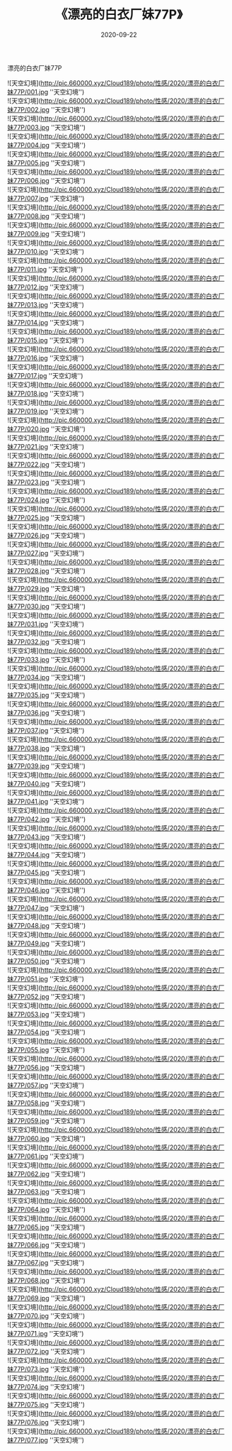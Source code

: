 ﻿---
layout: post
title:  《漂亮的白衣厂妹77P》
date:   2020-09-22
img: http://pic.660000.xyz/Cloud189/photo/性感/2020/漂亮的白衣厂妹77P/000.jpg
categories: [美女, 性感, 泳衣]
---

漂亮的白衣厂妹77P



![天空幻境](http://pic.660000.xyz/Cloud189/photo/性感/2020/漂亮的白衣厂妹77P/001.jpg ''天空幻境'') <br>
![天空幻境](http://pic.660000.xyz/Cloud189/photo/性感/2020/漂亮的白衣厂妹77P/002.jpg ''天空幻境'') <br>
![天空幻境](http://pic.660000.xyz/Cloud189/photo/性感/2020/漂亮的白衣厂妹77P/003.jpg ''天空幻境'') <br>
![天空幻境](http://pic.660000.xyz/Cloud189/photo/性感/2020/漂亮的白衣厂妹77P/004.jpg ''天空幻境'') <br>
![天空幻境](http://pic.660000.xyz/Cloud189/photo/性感/2020/漂亮的白衣厂妹77P/005.jpg ''天空幻境'') <br>
![天空幻境](http://pic.660000.xyz/Cloud189/photo/性感/2020/漂亮的白衣厂妹77P/006.jpg ''天空幻境'') <br>
![天空幻境](http://pic.660000.xyz/Cloud189/photo/性感/2020/漂亮的白衣厂妹77P/007.jpg ''天空幻境'') <br>
![天空幻境](http://pic.660000.xyz/Cloud189/photo/性感/2020/漂亮的白衣厂妹77P/008.jpg ''天空幻境'') <br>
![天空幻境](http://pic.660000.xyz/Cloud189/photo/性感/2020/漂亮的白衣厂妹77P/009.jpg ''天空幻境'') <br>
![天空幻境](http://pic.660000.xyz/Cloud189/photo/性感/2020/漂亮的白衣厂妹77P/010.jpg ''天空幻境'') <br>
![天空幻境](http://pic.660000.xyz/Cloud189/photo/性感/2020/漂亮的白衣厂妹77P/011.jpg ''天空幻境'') <br>
![天空幻境](http://pic.660000.xyz/Cloud189/photo/性感/2020/漂亮的白衣厂妹77P/012.jpg ''天空幻境'') <br>
![天空幻境](http://pic.660000.xyz/Cloud189/photo/性感/2020/漂亮的白衣厂妹77P/013.jpg ''天空幻境'') <br>
![天空幻境](http://pic.660000.xyz/Cloud189/photo/性感/2020/漂亮的白衣厂妹77P/014.jpg ''天空幻境'') <br>
![天空幻境](http://pic.660000.xyz/Cloud189/photo/性感/2020/漂亮的白衣厂妹77P/015.jpg ''天空幻境'') <br>
![天空幻境](http://pic.660000.xyz/Cloud189/photo/性感/2020/漂亮的白衣厂妹77P/016.jpg ''天空幻境'') <br>
![天空幻境](http://pic.660000.xyz/Cloud189/photo/性感/2020/漂亮的白衣厂妹77P/017.jpg ''天空幻境'') <br>
![天空幻境](http://pic.660000.xyz/Cloud189/photo/性感/2020/漂亮的白衣厂妹77P/018.jpg ''天空幻境'') <br>
![天空幻境](http://pic.660000.xyz/Cloud189/photo/性感/2020/漂亮的白衣厂妹77P/019.jpg ''天空幻境'') <br>
![天空幻境](http://pic.660000.xyz/Cloud189/photo/性感/2020/漂亮的白衣厂妹77P/020.jpg ''天空幻境'') <br>
![天空幻境](http://pic.660000.xyz/Cloud189/photo/性感/2020/漂亮的白衣厂妹77P/021.jpg ''天空幻境'') <br>
![天空幻境](http://pic.660000.xyz/Cloud189/photo/性感/2020/漂亮的白衣厂妹77P/022.jpg ''天空幻境'') <br>
![天空幻境](http://pic.660000.xyz/Cloud189/photo/性感/2020/漂亮的白衣厂妹77P/023.jpg ''天空幻境'') <br>
![天空幻境](http://pic.660000.xyz/Cloud189/photo/性感/2020/漂亮的白衣厂妹77P/024.jpg ''天空幻境'') <br>
![天空幻境](http://pic.660000.xyz/Cloud189/photo/性感/2020/漂亮的白衣厂妹77P/025.jpg ''天空幻境'') <br>
![天空幻境](http://pic.660000.xyz/Cloud189/photo/性感/2020/漂亮的白衣厂妹77P/026.jpg ''天空幻境'') <br>
![天空幻境](http://pic.660000.xyz/Cloud189/photo/性感/2020/漂亮的白衣厂妹77P/027.jpg ''天空幻境'') <br>
![天空幻境](http://pic.660000.xyz/Cloud189/photo/性感/2020/漂亮的白衣厂妹77P/028.jpg ''天空幻境'') <br>
![天空幻境](http://pic.660000.xyz/Cloud189/photo/性感/2020/漂亮的白衣厂妹77P/029.jpg ''天空幻境'') <br>
![天空幻境](http://pic.660000.xyz/Cloud189/photo/性感/2020/漂亮的白衣厂妹77P/030.jpg ''天空幻境'') <br>
![天空幻境](http://pic.660000.xyz/Cloud189/photo/性感/2020/漂亮的白衣厂妹77P/031.jpg ''天空幻境'') <br>
![天空幻境](http://pic.660000.xyz/Cloud189/photo/性感/2020/漂亮的白衣厂妹77P/032.jpg ''天空幻境'') <br>
![天空幻境](http://pic.660000.xyz/Cloud189/photo/性感/2020/漂亮的白衣厂妹77P/033.jpg ''天空幻境'') <br>
![天空幻境](http://pic.660000.xyz/Cloud189/photo/性感/2020/漂亮的白衣厂妹77P/034.jpg ''天空幻境'') <br>
![天空幻境](http://pic.660000.xyz/Cloud189/photo/性感/2020/漂亮的白衣厂妹77P/035.jpg ''天空幻境'') <br>
![天空幻境](http://pic.660000.xyz/Cloud189/photo/性感/2020/漂亮的白衣厂妹77P/036.jpg ''天空幻境'') <br>
![天空幻境](http://pic.660000.xyz/Cloud189/photo/性感/2020/漂亮的白衣厂妹77P/037.jpg ''天空幻境'') <br>
![天空幻境](http://pic.660000.xyz/Cloud189/photo/性感/2020/漂亮的白衣厂妹77P/038.jpg ''天空幻境'') <br>
![天空幻境](http://pic.660000.xyz/Cloud189/photo/性感/2020/漂亮的白衣厂妹77P/039.jpg ''天空幻境'') <br>
![天空幻境](http://pic.660000.xyz/Cloud189/photo/性感/2020/漂亮的白衣厂妹77P/040.jpg ''天空幻境'') <br>
![天空幻境](http://pic.660000.xyz/Cloud189/photo/性感/2020/漂亮的白衣厂妹77P/041.jpg ''天空幻境'') <br>
![天空幻境](http://pic.660000.xyz/Cloud189/photo/性感/2020/漂亮的白衣厂妹77P/042.jpg ''天空幻境'') <br>
![天空幻境](http://pic.660000.xyz/Cloud189/photo/性感/2020/漂亮的白衣厂妹77P/043.jpg ''天空幻境'') <br>
![天空幻境](http://pic.660000.xyz/Cloud189/photo/性感/2020/漂亮的白衣厂妹77P/044.jpg ''天空幻境'') <br>
![天空幻境](http://pic.660000.xyz/Cloud189/photo/性感/2020/漂亮的白衣厂妹77P/045.jpg ''天空幻境'') <br>
![天空幻境](http://pic.660000.xyz/Cloud189/photo/性感/2020/漂亮的白衣厂妹77P/046.jpg ''天空幻境'') <br>
![天空幻境](http://pic.660000.xyz/Cloud189/photo/性感/2020/漂亮的白衣厂妹77P/047.jpg ''天空幻境'') <br>
![天空幻境](http://pic.660000.xyz/Cloud189/photo/性感/2020/漂亮的白衣厂妹77P/048.jpg ''天空幻境'') <br>
![天空幻境](http://pic.660000.xyz/Cloud189/photo/性感/2020/漂亮的白衣厂妹77P/049.jpg ''天空幻境'') <br>
![天空幻境](http://pic.660000.xyz/Cloud189/photo/性感/2020/漂亮的白衣厂妹77P/050.jpg ''天空幻境'') <br>
![天空幻境](http://pic.660000.xyz/Cloud189/photo/性感/2020/漂亮的白衣厂妹77P/051.jpg ''天空幻境'') <br>
![天空幻境](http://pic.660000.xyz/Cloud189/photo/性感/2020/漂亮的白衣厂妹77P/052.jpg ''天空幻境'') <br>
![天空幻境](http://pic.660000.xyz/Cloud189/photo/性感/2020/漂亮的白衣厂妹77P/053.jpg ''天空幻境'') <br>
![天空幻境](http://pic.660000.xyz/Cloud189/photo/性感/2020/漂亮的白衣厂妹77P/054.jpg ''天空幻境'') <br>
![天空幻境](http://pic.660000.xyz/Cloud189/photo/性感/2020/漂亮的白衣厂妹77P/055.jpg ''天空幻境'') <br>
![天空幻境](http://pic.660000.xyz/Cloud189/photo/性感/2020/漂亮的白衣厂妹77P/056.jpg ''天空幻境'') <br>
![天空幻境](http://pic.660000.xyz/Cloud189/photo/性感/2020/漂亮的白衣厂妹77P/057.jpg ''天空幻境'') <br>
![天空幻境](http://pic.660000.xyz/Cloud189/photo/性感/2020/漂亮的白衣厂妹77P/058.jpg ''天空幻境'') <br>
![天空幻境](http://pic.660000.xyz/Cloud189/photo/性感/2020/漂亮的白衣厂妹77P/059.jpg ''天空幻境'') <br>
![天空幻境](http://pic.660000.xyz/Cloud189/photo/性感/2020/漂亮的白衣厂妹77P/060.jpg ''天空幻境'') <br>
![天空幻境](http://pic.660000.xyz/Cloud189/photo/性感/2020/漂亮的白衣厂妹77P/061.jpg ''天空幻境'') <br>
![天空幻境](http://pic.660000.xyz/Cloud189/photo/性感/2020/漂亮的白衣厂妹77P/062.jpg ''天空幻境'') <br>
![天空幻境](http://pic.660000.xyz/Cloud189/photo/性感/2020/漂亮的白衣厂妹77P/063.jpg ''天空幻境'') <br>
![天空幻境](http://pic.660000.xyz/Cloud189/photo/性感/2020/漂亮的白衣厂妹77P/064.jpg ''天空幻境'') <br>
![天空幻境](http://pic.660000.xyz/Cloud189/photo/性感/2020/漂亮的白衣厂妹77P/065.jpg ''天空幻境'') <br>
![天空幻境](http://pic.660000.xyz/Cloud189/photo/性感/2020/漂亮的白衣厂妹77P/066.jpg ''天空幻境'') <br>
![天空幻境](http://pic.660000.xyz/Cloud189/photo/性感/2020/漂亮的白衣厂妹77P/067.jpg ''天空幻境'') <br>
![天空幻境](http://pic.660000.xyz/Cloud189/photo/性感/2020/漂亮的白衣厂妹77P/068.jpg ''天空幻境'') <br>
![天空幻境](http://pic.660000.xyz/Cloud189/photo/性感/2020/漂亮的白衣厂妹77P/069.jpg ''天空幻境'') <br>
![天空幻境](http://pic.660000.xyz/Cloud189/photo/性感/2020/漂亮的白衣厂妹77P/070.jpg ''天空幻境'') <br>
![天空幻境](http://pic.660000.xyz/Cloud189/photo/性感/2020/漂亮的白衣厂妹77P/071.jpg ''天空幻境'') <br>
![天空幻境](http://pic.660000.xyz/Cloud189/photo/性感/2020/漂亮的白衣厂妹77P/072.jpg ''天空幻境'') <br>
![天空幻境](http://pic.660000.xyz/Cloud189/photo/性感/2020/漂亮的白衣厂妹77P/073.jpg ''天空幻境'') <br>
![天空幻境](http://pic.660000.xyz/Cloud189/photo/性感/2020/漂亮的白衣厂妹77P/074.jpg ''天空幻境'') <br>
![天空幻境](http://pic.660000.xyz/Cloud189/photo/性感/2020/漂亮的白衣厂妹77P/075.jpg ''天空幻境'') <br>
![天空幻境](http://pic.660000.xyz/Cloud189/photo/性感/2020/漂亮的白衣厂妹77P/076.jpg ''天空幻境'') <br>
![天空幻境](http://pic.660000.xyz/Cloud189/photo/性感/2020/漂亮的白衣厂妹77P/077.jpg ''天空幻境'') <br>